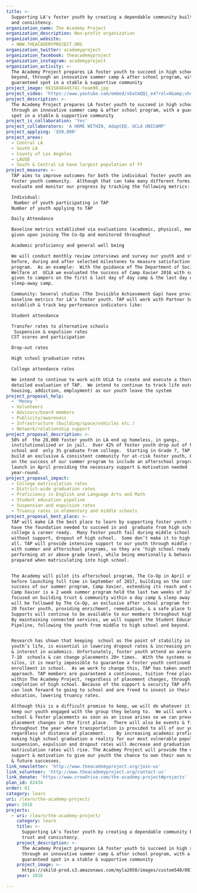 ```yaml
---
title: >-
  Supporting LA's foster youth by creating a dependable community built on trust
  and consistency.
organization_name: The Academy Project
organization_description: Non-profit organization
organization_website:
  - WWW.THEACADEMYPROJECT.ORG
organization_twitter: academyproject
organization_facebook: theacademyproject
organization_instagram: academyproject
organization_activity: >-
  The Academy Project prepares LA foster youth to succeed in high school and
  beyond, through an innovative summer camp & after school program, with a
  guaranteed spot in a stable & supportive community
project_image: 0815848445741-team90.jpg
project_video: 'https://www.youtube.com/embed/xbatmQQi_e4?rel=0&amp;showinfo=0'
project_description: >-
  The Academy Project prepares LA foster youth to succeed in high school,
  through an innovative summer camp & after school program, with a guaranteed
  spot in a stable & supportive community
project_is_collaboration: 'Yes'
project_collaborators: 'A HOME WITHIN, AdaptED, UCLA UNICAMP'
project_applying: '$50,000'
project_areas:
  - Central LA
  - South LA
  - County of Los Angeles
  - LAUSD
  - South & Central LA have largest population of FY
project_measure: >-
  TAP aims to improve outcomes for both the individual foster youth and the
  foster youth community.  Although that can take many different forms, we will
  evaluate and monitor our progress by tracking the following metrics:

  Individual: 
   Number of youth participating in TAP
  Number of youth applying to TAP

  Daily Attendance 

  Baseline metrics established via evaluations (academic, physical, mental)
  given upon joining The Co-Op and monitored throughout

  Academic proficiency and general well being

  We will conduct monthly review interviews and survey our youth and staff
  before, during and after selected milestones to measure satisfaction with
  program.  As an example:  With the guidance of The Department of Social
  Welfare at  UCLA we evaluated the success of Camp Xavier 2016 with surveys
  given to campers on the first & last day of day camp & the last day of
  sleep-away camp. 

  Community: Several studies (The Invisible Achievement Gap) have provided
  baseline metrics for LA’s foster youth. TAP will work with Partner Schools to
  establish & track key performance indicators like:  

  Student attendance

  Transfer rates to alternative schools
   Suspension & expulsion rates
  CST scores and participation

  Drop-out rates

  High school graduation rates

  College attendance rates   

  We intend to continue to work with UCLA to create and execute a thorough and
  detailed evaluation of TAP.  We intend to continue to track life outcomes (
  housing, addiction, employment) as our youth leave the system
project_proposal_help:
  - 'Money '
  - Volunteers
  - Advisors/board members
  - Publicity/awareness
  - Infrastructure (building/space/vehicles etc.)
  - Network/relationship support
project_proposal_description: >-
  50% of  the 28,000 foster youth in LA end up homeless, in gangs,
  institutionalized or in jail.  Over 42% of foster youth drop out of high
  school and  only 3% graduate from college.  Starting in Grade 7, TAP will
  build an exclusive & consistent community for at-risk foster youth, building
  on the success of our summer program to include an afterschool program to
  launch in April providing the necessary support & motivation needed
  year-round.
project_proposal_impact:
  - College matriculation rates
  - District-wide graduation rates
  - Proficiency in English and Language Arts and Math
  - Student education pipeline
  - Suspension and expulsion rates
  - Truancy rates in elementary and middle schools
project_proposal_best_place: >-
  TAP will make LA the best place to learn by supporting foster youth so they
  have the foundation needed to succeed in and  graduate from high school,
  college & career ready.  Many foster youth fail during middle school and
  without support, dropout of high school.  Some don’t make it to high school at
  all. TAP will provide intensive support to our youth through middle school
  with summer and afterschool programs, so they are ‘high school ready’,
  performing at or above grade level, while being emotionally & behaviourally
  prepared when matriculating into high school.  


  The Academy will pilot its afterschool program, The Co-Op in April of 2017,
  before launching full time in September of 2017, building on the continuing
  success of our summer program, Camp Xavier, extending its reach and effect. 
  Camp Xavier is a 2 week summer program held the last two weeks of July,
  focused on building trust & community within a day camp & sleep away camp.  It
  will be followed by The Co-Op, an exclusive after school program for the same
  20 foster youth, providing enrichment, remediation, & a safe place to belong. 
  Supports will continue to be available to our members throughout high school. 
  By maintaining connected services, we will support the Student Education
  Pipeline, following the youth from middle to high school and beyond. 


  Research has shown that keeping  school as the point of stability in a foster
  youth’s life, is essential in lowering dropout rates & increasing proficiency
  & interest in academics. Unfortunately, foster youth attend an average of 
  7-10  schools & can change placements 20+ times.  With the systems set up as
  silos, it is nearly impossible to guarantee a foster youth continued
  enrollment in school.  As we work to change this, TAP has taken another
  approach. TAP members are guaranteed a continuous, tuition free placement
  within The Academy Project, regardless of placement changes, through to the
  completion of high school. Because of the support & security TAP offers, youth
  can look forward to going to school and are freed to invest in their
  education, lowering truancy rates.

  Although this is a difficult promise to keep, we will do whatever it takes to
  keep our youth engaged with the group they belong to.  We will work with the
  school & foster placements as soon as an issue arises so we can prevent
  placement changes in the first place.  There will also be events & field trips
  throughout the year where transportation is provided to all of our youth,
  regardless of distance of placement.    By increasing academic proficiency &
  making high school graduation a reality for our most vulnerable population,
  suspension, expulsion and dropout rates will decrease and graduation & college
  matriculation rates will rise. The Academy Project will provide the necessary
  support & motivation to give our youth the chance to own their own narratives
  & future successes.
link_newsletter: 'http://www.theacademyproject.org/join-us'
link_volunteer: 'http://www.theacademyproject.org/contact-us'
link_donate: 'https://www.crowdrise.com/the-academy-project#projects'
plan_id: 82434
order: 61
category: learn
uri: /learn/the-academy-project/
year: 2016
projects:
  - uri: /learn/the-academy-project/
    category: learn
    title: >-
      Supporting LA's foster youth by creating a dependable community built on
      trust and consistency.
    project_description: >-
      The Academy Project prepares LA foster youth to succeed in high school,
      through an innovative summer camp & after school program, with a
      guaranteed spot in a stable & supportive community
    project_image: >-
      https://skild-prod.s3.amazonaws.com/myla2050/images/custom540/0815848445741-team90.jpg
    year: 2016

---
```

